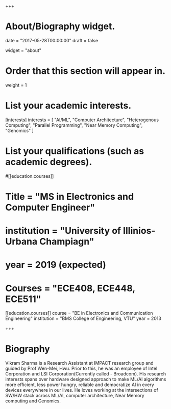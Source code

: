 +++
# About/Biography widget.

date = "2017-05-28T00:00:00"
draft = false

widget = "about"

# Order that this section will appear in.
weight = 1

# List your academic interests.
[interests]
  interests = [
    "AI/ML",
    "Computer Architecture",
    "Heterogenous Computing",
    "Parallel Programming",
    "Near Memory Computing",
    "Genomics"
  ]

# List your qualifications (such as academic degrees).
#[[education.courses]]
#  Title = "MS in Electronics and Computer Engineer"
#  institution = "University of Illinios-Urbana Champiagn"
#  year = 2019 (expected)
#  Courses = "ECE408, ECE448, ECE511"

[[education.courses]]
  course = "BE in Electronics and Communication Engineering"
  institution = "BMS College of Engineering, VTU"
  year = 2013


+++

# Biography

Vikram Sharma is a Research Assistant at IMPACT research group and guided by Prof Wen-Mei, Hwu. Prior to this, he was an employee of Intel Corporation and LSI Corporation(Currently called - Broadcom). His research interests spans over hardware designed approach to make ML/AI algorithms more efficient, less power hungry, reliable and democratize AI in every devices everywhere in our lives. He loves working at the intersections of SW/HW stack across ML/AI, computer architecture, Near Memory computing and Genomics.
